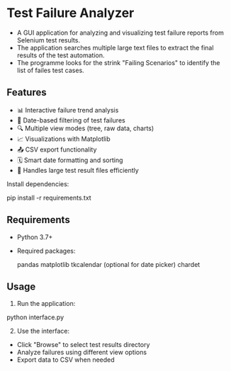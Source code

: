 # Test Failure Analyzer


- A GUI application for analyzing and visualizing test failure reports from Selenium test results.
- The application searches multiple large text files to extract the final results of the test automation.
- The programme looks for the strink "Failing Scenarios" to identify the list of failes test cases.

## Features

- 📊 Interactive failure trend analysis
- 📅 Date-based filtering of test failures
- 🔍 Multiple view modes (tree, raw data, charts)
- 📈 Visualizations with Matplotlib
- 📤 CSV export functionality
- 🗓️ Smart date formatting and sorting
- 📂 Handles large test result files efficiently

Install dependencies:

pip install -r requirements.txt

## Requirements

- Python 3.7+
- Required packages:

  pandas
  matplotlib
  tkcalendar (optional for date picker)
  chardet


## Usage

1. Run the application:

python interface.py

2. Use the interface:
- Click "Browse" to select test results directory
- Analyze failures using different view options
- Export data to CSV when needed

